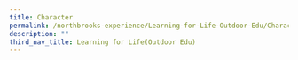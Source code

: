 ```yaml
---
title: Character
permalink: /northbrooks-experience/Learning-for-Life-Outdoor-Edu/Character/permalink/
description: ""
third_nav_title: Learning for Life(Outdoor Edu)
---
```

